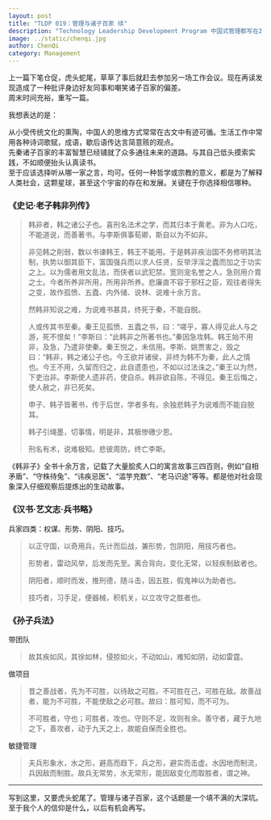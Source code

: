 ```yaml
---
layout: post
title: "TLDP 019：管理与诸子百家 续"
description: "Technology Leadership Development Program 中国式管理都写在2000年前的文字里"
image: ../static/chenqi.jpg
author: ChenQi
category: Management
---
```


上一篇下笔仓促，虎头蛇尾，草草了事后就赶去参加另一场工作会议。现在再读发现造成了一种批评身边好友同事和嘲笑诸子百家的偏差。  
周末时间充裕，重写一篇。  

我想表达的是：

从小受传统文化的熏陶，中国人的思维方式常常在古文中有迹可循。生活工作中常用各种诗词歌赋，成语，歇后语传达言简意赅的观点。  
先秦诸子百家的丰富智慧已经铺就了众多通往未来的道路。与其自己低头摸索实践，不如顺便抬头认真读书。  
至于应该选择听从哪一家之言，均可。任何一种哲学或宗教的意义，都是为了解释人类社会，这颗星球，甚至这个宇宙的存在和发展。关键在于你选择相信哪种。  

### 《史记·老子韩非列传》

> 韩非者，韩之诸公子也。喜刑名法术之学，而其归本于黄老。非为人口吃，不能道说，而善著书。与李斯俱事荀卿，斯自以为不如非。
>
> 非见韩之削弱，数以书谏韩王，韩王不能用。于是韩非疾治国不务修明其法制，执势以御其臣下，富国强兵而以求人任贤，反举浮淫之蠹而加之于功实之上。以为儒者用文乱法，而侠者以武犯禁。宽则宠名誉之人，急则用介胄之士。今者所养非所用，所用非所养。悲廉直不容于邪枉之臣，观往者得失之变，故作孤愤、五蠹、内外储、说林、说难十余万言。
>
> 然韩非知说之难，为说难书甚具，终死于秦，不能自脱。
>
> 人或传其书至秦。秦王见孤愤、五蠹之书，曰：“嗟乎，寡人得见此人与之游，死不恨矣！”李斯曰：“此韩非之所著书也。”秦因急攻韩。韩王始不用非，及急，乃遣非使秦。秦王悦之，未信用。李斯、姚贾害之，毁之曰：“韩非，韩之诸公子也。今王欲并诸侯，非终为韩不为秦，此人之情也。今王不用，久留而归之，此自遗患也，不如以过法诛之。”秦王以为然，下吏治非。李斯使人遗非药，使自杀。韩非欲自陈，不得见。秦王后悔之，使人赦之，非已死矣。
>
>申子、韩子皆著书，传于后世，学者多有。余独悲韩子为说难而不能自脱耳。
>
> 韩子引绳墨，切事情，明是非，其极惨礉少恩。
>
> 刑名有术，说难极知。悲彼周防，终亡李斯。

《韩非子》全书十余万言，记载了大量脍炙人口的寓言故事三四百则，例如“自相矛盾”、“守株待兔”、“讳疾忌医”、“滥竽充数”、“老马识途”等等。都是他对社会现象深入仔细观察后提炼出的生动故事。

### 《汉书·艺文志·兵书略》

兵家四类：权谋、形势、阴阳、技巧。

> 以正守国，以奇用兵，先计而后战，兼形势，包阴阳，用技巧者也。
>
> 形势者，雷动风举，后发而先至。离合背向，变化无常，以轻疾制敌者也。
>
> 阴阳者，顺时而发，推刑德，随斗击，因五胜，假鬼神以为助者也。
>
> 技巧者，习手足，便器械，积机关，以立攻守之胜者也。

### 《孙子兵法》

带团队

> 故其疾如风，其徐如林，侵掠如火，不动如山，难知如阴，动如雷霆。

做项目

> 昔之善战者，先为不可胜，以待敌之可胜。不可胜在己，可胜在敌。故善战者，能为不可胜，不能使敌之必可胜。故曰：胜可知，而不可为。
>
> 不可胜者，守也；可胜者，攻也。守则不足，攻则有余。善守者，藏于九地之下，善攻者，动于九天之上，故能自保而全胜也。

敏捷管理

> 夫兵形象水，水之形，避高而趋下，兵之形，避实而击虚。水因地而制流，兵因敌而制胜。故兵无常势，水无常形，能因敌变化而取胜者，谓之神。

--------

写到这里，又要虎头蛇尾了。管理与诸子百家，这个话题是一个填不满的大深坑。  
至于我个人的信仰是什么，以后有机会再写。
